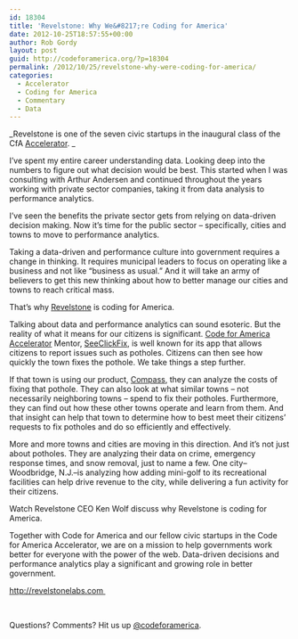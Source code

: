 ```yaml
---
id: 18304
title: 'Revelstone: Why We&#8217;re Coding for America'
date: 2012-10-25T18:57:55+00:00
author: Rob Gordy
layout: post
guid: http://codeforamerica.org/?p=18304
permalink: /2012/10/25/revelstone-why-were-coding-for-america/
categories:
  - Accelerator
  - Coding for America
  - Commentary
  - Data
---
```

_Revelstone is one of the seven civic startups in the inaugural class of the CfA <a href="http://codeforamerica.org/accelerator" target="_blank">Accelerator</a>. _

I’ve spent my entire career understanding data. Looking deep into the numbers to figure out what decision would be best. This started when I was consulting with Arthur Andersen and continued throughout the years working with private sector companies, taking it from data analysis to performance analytics.

I’ve seen the benefits the private sector gets from relying on data-driven decision making. Now it’s time for the public sector – specifically, cities and towns to move to performance analytics.

Taking a data-driven and performance culture into government requires a change in thinking. It requires municipal leaders to focus on operating like a business and not like “business as usual.” And it will take an army of believers to get this new thinking about how to better manage our cities and towns to reach critical mass.

That’s why <a href="http://www.revelstonelabs.com" target="_blank">Revelstone</a> is coding for America.

Talking about data and performance analytics can sound esoteric. But the reality of what it means for our citizens is significant. <a href="http://codeforamerica.org/accelerator/" target="_blank">Code for America Accelerator</a> Mentor, <a href="http://SeeClickFix.com" target="_blank">SeeClickFix</a>, is well known for its app that allows citizens to report issues such as potholes. Citizens can then see how quickly the town fixes the pothole. We take things a step further.

If that town is using our product, <a href="http://www.revelstonelabs.com/?p=compass" target="_blank">Compass</a>, they can analyze the costs of fixing that pothole. They can also look at what similar towns – not necessarily neighboring towns – spend to fix their potholes. Furthermore, they can find out how these other towns operate and learn from them. And that insight can help that town to determine how to best meet their citizens’ requests to fix potholes and do so efficiently and effectively.

More and more towns and cities are moving in this direction. And it’s not just about potholes. They are analyzing their data on crime, emergency response times, and snow removal, just to name a few. One city–Woodbridge, N.J.–is analyzing how adding mini-golf to its recreational facilities can help drive revenue to the city, while delivering a fun activity for their citizens.

Watch Revelstone CEO Ken Wolf discuss why Revelstone is coding for America.



Together with Code for America and our fellow civic startups in the Code for America Accelerator, we are on a mission to help governments work better for everyone with the power of the web. Data-driven decisions and performance analytics play a significant and growing role in better government.

<a href="http://revelstonelabs.com " target="_blank">http://revelstonelabs.com </a>

&nbsp;

Questions? Comments? Hit us up <a href="http://twitter.com/codeforamerica" target="_blank">@codeforamerica</a>.